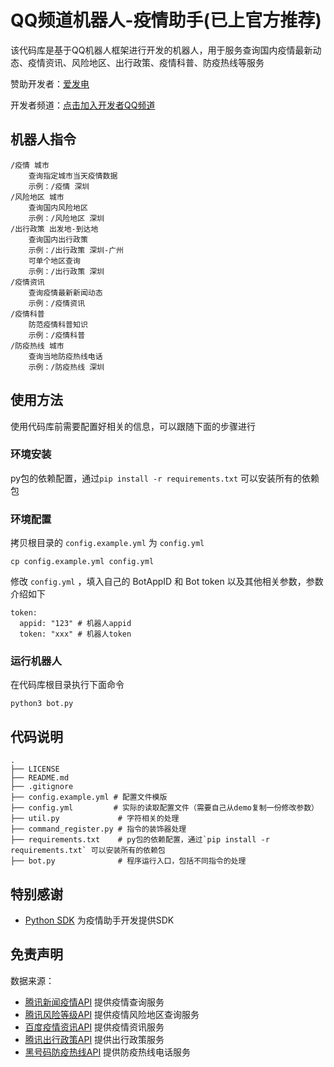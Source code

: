 # QQ频道机器人-疫情助手(已上官方推荐)

该代码库是基于QQ机器人框架进行开发的机器人，用于服务查询国内疫情最新动态、疫情资讯、风险地区、出行政策、疫情科普、防疫热线等服务

赞助开发者：[爱发电](https://afdian.net/@nian-bot)

开发者频道：[点击加入开发者QQ频道](https://qun.qq.com/qqweb/qunpro/share?_wv=3&_wwv=128&appChannel=share&inviteCode=1MVLD4&appChannel=share&businessType=9&from=246610&biz=ka)

## 机器人指令

    /疫情 城市
        查询指定城市当天疫情数据
        示例：/疫情 深圳
    /风险地区 城市
        查询国内风险地区
        示例：/风险地区 深圳
    /出行政策 出发地-到达地
        查询国内出行政策
        示例：/出行政策 深圳-广州
        可单个地区查询
        示例：/出行政策 深圳
    /疫情资讯
        查询疫情最新新闻动态
        示例：/疫情资讯
    /疫情科普
        防范疫情科普知识
        示例：/疫情科普
    /防疫热线 城市
        查询当地防疫热线电话
        示例：/防疫热线 深圳

## 使用方法

使用代码库前需要配置好相关的信息，可以跟随下面的步骤进行

### 环境安装

py包的依赖配置，通过`pip install -r requirements.txt` 可以安装所有的依赖包

### 环境配置

拷贝根目录的 `config.example.yml` 为 `config.yml`

```shell
cp config.example.yml config.yml
```

修改 `config.yml` ，填入自己的 BotAppID 和 Bot token 以及其他相关参数，参数介绍如下

```shell
token:
  appid: "123" # 机器人appid
  token: "xxx" # 机器人token
```

### 运行机器人

在代码库根目录执行下面命令

```shell
python3 bot.py
```

## 代码说明

    .
    ├── LICENSE
    ├── README.md
    ├── .gitignore 
    ├── config.example.yml # 配置文件模版
    ├── config.yml         # 实际的读取配置文件（需要自己从demo复制一份修改参数）
    ├── util.py             # 字符相关的处理
    ├── command_register.py # 指令的装饰器处理
    ├── requirements.txt    # py包的依赖配置，通过`pip install -r requirements.txt` 可以安装所有的依赖包
    ├── bot.py              # 程序运行入口，包括不同指令的处理

## 特别感谢

-   [Python SDK](https://github.com/tencent-connect/botpy) 为疫情助手开发提供SDK

## 免责声明

数据来源：  

-   [腾讯新闻疫情API](https://news.qq.com/zt2020/page/feiyan.htm#/)  提供疫情查询服务
-   [腾讯风险等级API](https://news.qq.com/zt2020/page/feiyan.htm#/)  提供疫情风险地区查询服务
-   [百度疫情资讯API](https://voice.baidu.com/act/newpneumonia/newpneumonia/?from=osari_aladin_banner)  提供疫情资讯服务
-   [腾讯出行政策API](https://news.qq.com/hdh5/sftravel.htm#/)  提供出行政策服务
-   [黑号码防疫热线API](https://heihaoma.com/i-fangyi)  提供防疫热线电话服务

